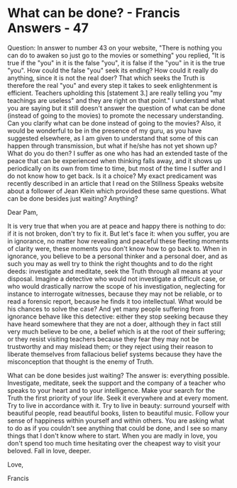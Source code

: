 # What can be done? - Francis Answers - 47

Question: In answer to number 43 on your website, "There is nothing you can do to awaken so just go to the movies or something" you replied, "It is true if the "you" in it is the false "you", it is false if the "you" in it is the true "you". How could the false "you" seek its ending? How could it really do anything, since it is not the real doer? That which seeks the Truth is therefore the real "you" and every step it takes to seek enlightenment is efficient. Teachers upholding this [statement 3.] are really telling you "my teachings are useless" and they are right on that point." I understand what you are saying but it still doesn't answer the question of what can be done (instead of going to the movies) to promote the necessary understanding. Can you clarify what can be done instead of going to the movies? Also, it would be wonderful to be in the presence of my guru, as you have suggested elsewhere, as I am given to understand that some of this can happen through transmission, but what if he/she has not yet shown up? What do you do then? I suffer as one who has had an extended taste of the peace that can be experienced when thinking falls away, and it shows up periodically on its own from time to time, but most of the time I suffer and I do not know how to get back. Is it a choice? My exact predicament was recently described in an article that I read on the Stillness Speaks website about a follower of Jean Klein which provided these same questions. What can be done besides just waiting? Anything?

Dear Pam,

It is very true that when you are at peace and happy there is nothing to do: if it is not broken, don't try to fix it. But let's face it: when you suffer, you are in ignorance, no matter how revealing and peaceful these fleeting moments of clarity were, these moments you don't know how to go back to. When in ignorance, you believe to be a personal thinker and a personal doer, and as such you may as well try to think the right thoughts and to do the right deeds: investigate and meditate, seek the Truth through all means at your disposal. Imagine a detective who would not investigate a difficult case, or who would drastically narrow the scope of his investigation, neglecting for instance to interrogate witnesses, because they may not be reliable, or to read a forensic report, because he finds it too intellectual. What would be his chances to solve the case? And yet many people suffering from ignorance behave like this detective: either they stop seeking because they have heard somewhere that they are not a doer, although they in fact still very much believe to be one, a belief which is at the root of their suffering; or they resist visiting teachers because they fear they may not be trustworthy and may mislead them; or they reject using their reason to liberate themselves from fallacious belief systems because they have the misconception that thought is the enemy of Truth.

What can be done besides just waiting? The answer is: everything possible. Investigate, meditate, seek the support and the company of a teacher who speaks to your heart and to your intelligence. Make your search for the Truth the first priority of your life. Seek it everywhere and at every moment. Try to live in accordance with it. Try to live in beauty: surround yourself with beautiful people, read beautiful books, listen to beautiful music. Follow your sense of happiness within yourself and within others. You are asking what to do as if you couldn't see anything that could be done, and I see so many things that I don't know where to start. When you are madly in love, you don't spend too much time hesitating over the cheapest way to visit your beloved. Fall in love, deeper.

Love,

Francis

